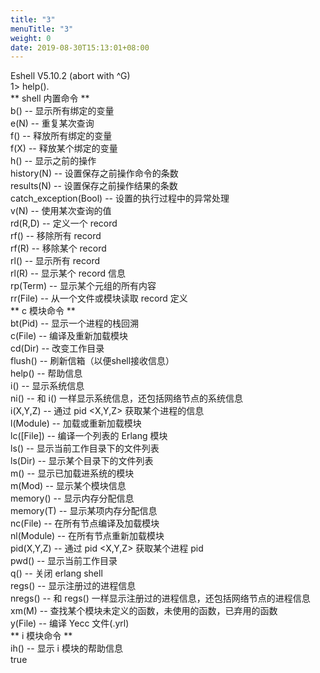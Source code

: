 ```yaml
---
title: "3"
menuTitle: "3"
weight: 0
date: 2019-08-30T15:13:01+08:00
---
```

Eshell V5.10.2  (abort with ^G)  
1> help().  
    ** shell 内置命令 **  
    b()        -- 显示所有绑定的变量  
    e(N)       -- 重复某次查询 <N>  
    f()        -- 释放所有绑定的变量  
    f(X)       -- 释放某个绑定的变量  
    h()        -- 显示之前的操作  
    history(N) -- 设置保存之前操作命令的条数  
    results(N) -- 设置保存之前操作结果的条数  
    catch_exception(Bool) -- 设置的执行过程中的异常处理  
    v(N)       -- 使用某次查询的值 <N>  
    rd(R,D)    -- 定义一个 record  
    rf()       -- 移除所有 record  
    rf(R)      -- 移除某个 record  
    rl()       -- 显示所有 record  
    rl(R)      -- 显示某个 record 信息  
    rp(Term)   -- 显示某个元组的所有内容  
    rr(File)   -- 从一个文件或模块读取 record 定义  
    ** c 模块命令 **  
    bt(Pid)    -- 显示一个进程的栈回溯  
    c(File)    -- 编译及重新加载模块  
    cd(Dir)    -- 改变工作目录  
    flush()    -- 刷新信箱（以便shell接收信息）  
    help()     -- 帮助信息  
    i()        -- 显示系统信息  
    ni()       -- 和 i() 一样显示系统信息，还包括网络节点的系统信息  
    i(X,Y,Z)   -- 通过 pid <X,Y,Z> 获取某个进程的信息  
    l(Module)  -- 加载或重新加载模块  
    lc([File]) -- 编译一个列表的 Erlang 模块  
    ls()       -- 显示当前工作目录下的文件列表  
    ls(Dir)    -- 显示某个目录下的文件列表  
    m()        -- 显示已加载进系统的模块  
    m(Mod)     -- 显示某个模块信息  
    memory()   -- 显示内存分配信息  
    memory(T)  -- 显示某项内存分配信息 <T>  
    nc(File)   -- 在所有节点编译及加载模块  
    nl(Module) -- 在所有节点重新加载模块  
    pid(X,Y,Z) -- 通过 pid <X,Y,Z> 获取某个进程 pid  
    pwd()      -- 显示当前工作目录  
    q()        -- 关闭 erlang shell  
    regs()     -- 显示注册过的进程信息  
    nregs()    -- 和 regs() 一样显示注册过的进程信息，还包括网络节点的进程信息  
    xm(M)      -- 查找某个模块未定义的函数，未使用的函数，已弃用的函数  
    y(File)    -- 编译 Yecc 文件(.yrl)  
    ** i 模块命令  **  
    ih()       -- 显示 i 模块的帮助信息  
    true  
